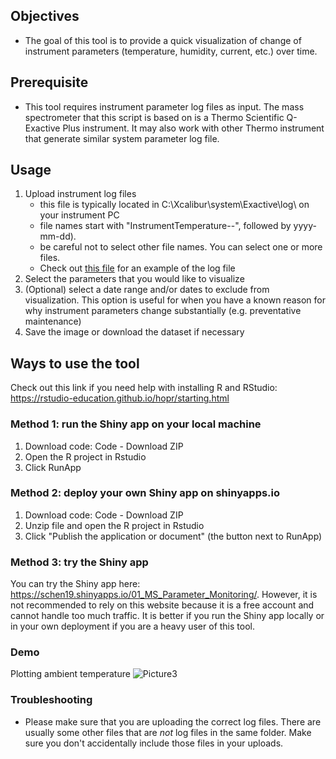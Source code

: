 ## Objectives
- The goal of this tool is to provide a quick visualization of change of instrument parameters (temperature, humidity, current, etc.) over time.

## Prerequisite
- This tool requires instrument parameter log files as input. The mass spectrometer that this script is based on is a Thermo Scientific Q-Exactive Plus instrument. It may also work with other Thermo instrument that generate similar system parameter log file.

## Usage
1. Upload instrument log files 
   - this file is typically located in C:\Xcalibur\system\Exactive\log\ on your instrument PC
   - file names start with "InstrumentTemperature--", followed by yyyy-mm-dd). 
   - be careful not to select other file names. You can select one or more files. 
   - Check out [this file](https://github.com/shimin-chen/MS-SysParamMonitor/blob/main/InstrumentTemperature--2024-04-01.log) for an example of the log file
2. Select the parameters that you would like to visualize
3. (Optional) select a date range and/or dates to exclude from visualization. This option is useful for when you have a known reason for why instrument parameters change substantially (e.g. preventative maintenance)
4. Save the image or download the dataset if necessary

## Ways to use the tool

Check out this link if you need help with installing R and RStudio: https://rstudio-education.github.io/hopr/starting.html

### Method 1: run the Shiny app on your local machine
1. Download code: Code - Download ZIP
2. Open the R project in Rstudio
3. Click RunApp

### Method 2: deploy your own Shiny app on shinyapps.io
1. Download code: Code - Download ZIP
2. Unzip file and open the R project in Rstudio
3. Click "Publish the application or document" (the button next to RunApp)

### Method 3: try the Shiny app
You can try the Shiny app here: https://schen19.shinyapps.io/01_MS_Parameter_Monitoring/. However, it is not recommended to rely on this website because it is a free account and cannot handle too much traffic. It is better if you run the Shiny app locally or in your own deployment if you are a heavy user of this tool.

### Demo
Plotting ambient temperature
![Picture3](https://github.com/shimin-chen/MS-SysParamMonitor/assets/44071281/08c9e9ec-2200-4e8e-840d-471b171e4a3c)

### Troubleshooting
- Please make sure that you are uploading the correct log files. There are usually some other files that are *not* log files in the same folder. Make sure you don't accidentally include those files in your uploads.